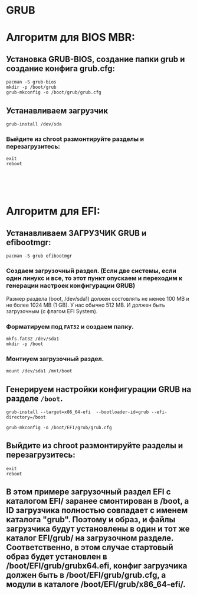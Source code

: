 # GRUB

# Алгоритм для BIOS MBR:
## Установка GRUB-BIOS, создание папки grub и создание конфига grub.cfg:
```
pacman -S grub-bios
mkdir -p /boot/grub
grub-mkconfig -o /boot/grub/grub.cfg
```
## Устанавливаем загрузчик
```
grub-install /dev/sda
```
### Выйдите из chroot размонтируйте разделы и перезагрузитесь:
```
exit
reboot
```

</br></br></br>

# Алгоритм для EFI:
## Устанавливаем ЗАГРУЗЧИК GRUB и efibootmgr:
```
pacman -S grub efibootmgr
```
### Создаем загрузочный раздел. (Если две системы, если один линукс и все, то этот пункт опускаем и переходим к генерации настроек конфигурации GRUB)
Размер раздела (boot, /dev/sda1) должен состовлять не менее 100 MB и не более 1024 MB (1 GB). У нас обычно 512 MB. И должен быть загрузочным (c флагом EFI System).   
### Форматируем под `FAT32` и создаем папку.
```
mkfs.fat32 /dev/sda1
mkdir -p /boot
```
### Монтиуем загрузочный раздел.
```
mount /dev/sda1 /mnt/boot
```
## Генерируем настройки конфигурации GRUB на разделе `/boot`.
```
grub-install --target=x86_64-efi  --bootloader-id=grub --efi-directory=/boot
```
```
grub-mkconfig -o /boot/EFI/grub/grub.cfg
```
## Выйдите из chroot размонтируйте разделы и перезагрузитесь:
```
exit
reboot
```
## В этом примере загрузочный раздел EFI с каталогом EFI/ заранее смонтирован в /boot, а ID загрузчика полностью совпадает с именем каталога "grub". Поэтому и образ, и файлы загрузчика будут установлены в один и тот же каталог EFI/grub/ на загрузочном разделе. Соответственно, в этом случае стартовый образ будет установлен в /boot/EFI/grub/grubx64.efi, конфиг загрузчика должен быть в /boot/EFI/grub/grub.cfg, а модули в каталоге /boot/EFI/grub/x86_64-efi/.